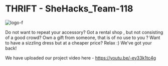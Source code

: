 # THRIFT - SheHacks_Team-118

![logo-f](https://user-images.githubusercontent.com/58625189/121160235-87c6b500-c869-11eb-8122-00af54bd64bc.png)

Do not want to repeat your accessory?
Got a rental shop , but not consisting of a good crowd?
Own a gift from someone, that is of no use to you ?
Want to have a sizzling dress but at a cheaper price?
Relax :)
We’ve got your back!

We have uploaded our project video here - https://youtu.be/-ey33k1tc4g

